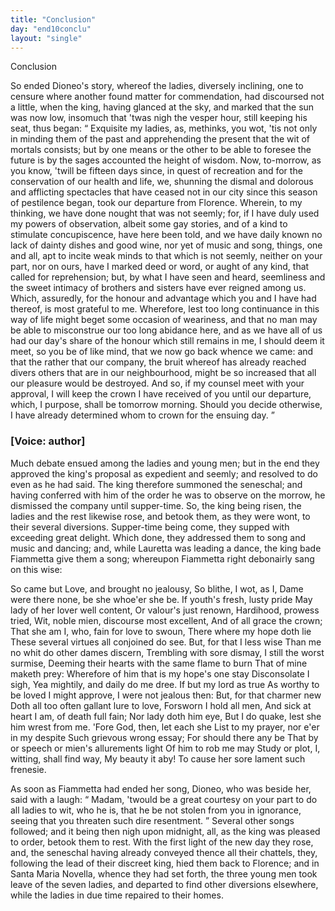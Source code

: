 ```yaml
---
title: "Conclusion"
day: "end10conclu"
layout: "single"
---
```

<html>
 <head>
 </head>
 <body>
  <div id="d10conclu" type="conclusion" who="author">
   <head>
    Conclusion
   </head>
   <p>
    <milestone id="p00970001"/>
    So ended Dioneo's story, whereof the ladies, diversely inclining,
 one to censure where another found matter for commendation, had
 discoursed not a little, when the king, having glanced at the sky,
 and marked that the sun was now low, insomuch that 'twas nigh the
 vesper hour, still keeping his seat, thus began:
    <milestone id="p00970002"/>
    <q direct="unspecified">
     Exquisite my
 ladies, as, methinks, you wot, 'tis not only in minding them of
 the past and apprehending the present that the wit of mortals
 consists; but by one means or the other to be able to foresee the
 future is by the sages accounted the height of wisdom.
     <milestone id="p00970003"/>
     Now,
 to-morrow, as you know, 'twill be fifteen days since, in quest of
 recreation and for the conservation of our health and life, we, shunning
 the dismal and dolorous and afflicting spectacles that have ceased
 not in our city since this season of pestilence began, took our departure
 from Florence.
     <milestone id="p00970004"/>
     Wherein, to my thinking, we have done
 nought that was not seemly; for, if I have duly used my powers of
 observation, albeit some gay stories, and of a kind to stimulate
 concupiscence,
 have here been told, and we have daily known no lack
 of dainty dishes and good wine, nor yet of music and song, things,
 one and all, apt to incite weak minds to that which is not seemly,
 neither on your part, nor on ours, have I marked deed or word, or
 aught of any kind, that called for reprehension;
     <milestone id="p00970005"/>
     but, by what I have
 seen and heard, seemliness and the sweet intimacy of brothers and
 sisters have ever reigned among us. Which, assuredly, for the honour
 and advantage which you and I have had thereof, is most grateful to
     <pb n="398"/>
     me.
     <milestone id="p00970006"/>
     Wherefore, lest too long continuance in this way of life might
 beget some occasion of weariness, and that no man may be able to
 misconstrue our too long abidance here, and as we have all of us had
 our day's share of the honour which still remains in me, I should
 deem it meet, so you be of like mind, that we now go back whence
 we came:
     <milestone id="p00970007"/>
     and that the rather that our company, the bruit whereof
 has already reached divers others that are in our neighbourhood, might
 be so increased that all our pleasure would be destroyed. And so, if
 my counsel meet with your approval, I will keep the crown I have
 received of you until our departure, which, I purpose, shall be tomorrow
 morning. Should you decide otherwise, I have already
 determined whom to crown for the ensuing day.
    </q>
   </p>
   <p>
    <h3>
     [Voice: author]
    </h3>
   </p>
   <p>
    <milestone id="p00970008"/>
    Much debate ensued among the ladies and young men; but in
 the end they approved the king's proposal as expedient and seemly;
 and resolved to do even as he had said. The king therefore
 summoned the seneschal; and having conferred with him of the
 order he was to observe on the morrow, he dismissed the company
 until supper-time.
    <milestone id="p00970009"/>
    So, the king being risen, the ladies and the rest
 likewise rose, and betook them, as they were wont, to their several
 diversions. Supper-time being come, they supped with exceeding
 great delight. Which done, they addressed them to song and music
 and dancing; and, while Lauretta was leading a dance, the king bade
 Fiammetta give them a song; whereupon Fiammetta right debonairly
 sang on this wise:
   </p>
   <div3 type="song" who="fiammetta">
    <lg>
     <milestone id="p00970010"/>
     <l>
      So came but Love, and brought no jealousy,
     </l>
     <l>
      So blithe, I wot, as I,
     </l>
     <l>
      Dame were there none, be she whoe'er she be.
     </l>
    </lg>
    <lg>
     <milestone id="p00970011"/>
     <l>
      If youth's fresh, lusty pride
     </l>
     <l>
      May lady of her lover well content,
     </l>
     <l>
      Or valour's just renown,
     </l>
     <l>
      Hardihood, prowess tried,
     </l>
     <l>
      Wit, noble mien, discourse most excellent,
     </l>
     <l>
      And of all grace the crown;
     </l>
     <l>
      That she am I, who, fain for love to swoun,
     </l>
     <l>
      There where my hope doth lie
     </l>
     <l>
      These several virtues all conjoined do see.
     </l>
    </lg>
    <pb n="399"/>
    <lg>
     <milestone id="p00970012"/>
     <l>
      But, for that I less wise
     </l>
     <l>
      Than me no whit do other dames discern,
     </l>
     <l>
      Trembling with sore dismay,
     </l>
     <l>
      I still the worst surmise,
     </l>
     <l>
      Deeming their hearts with the same flame to burn
     </l>
     <l>
      That of mine maketh prey:
     </l>
     <l>
      Wherefore of him that is my hope's one stay
     </l>
     <l>
      Disconsolate I sigh,
     </l>
     <l>
      Yea mightily, and daily do me dree.
     </l>
    </lg>
    <lg>
     <milestone id="p00970013"/>
     <l>
      If but my lord as true
     </l>
     <l>
      As worthy to be loved I might approve,
     </l>
     <l>
      I were not jealous then:
     </l>
     <l>
      But, for that charmer new
     </l>
     <l>
      Doth all too often gallant lure to love,
     </l>
     <l>
      Forsworn I hold all men,
     </l>
     <l>
      And sick at heart I am, of death full fain;
     </l>
     <l>
      Nor lady doth him eye,
     </l>
     <l>
      But I do quake, lest she him wrest from me.
     </l>
    </lg>
    <lg>
     <milestone id="p00970014"/>
     <l>
      'Fore God, then, let each she
     </l>
     <l>
      List to my prayer, nor e'er in my despite
     </l>
     <l>
      Such grievous wrong essay;
     </l>
     <l>
      For should there any be
     </l>
     <l>
      That by or speech or mien's allurements light
     </l>
     <l>
      Of him to rob me may
     </l>
     <l>
      Study or plot, I, witting, shall find way,
     </l>
     <l>
      My beauty it aby!
     </l>
     <l>
      To cause her sore lament such frenesie.
     </l>
    </lg>
   </div3>
   <p>
    <milestone id="p00970015"/>
    As soon as Fiammetta had ended her song, Dioneo, who was
 beside her, said with a laugh:
    <q direct="unspecified">
     Madam, 'twould be a great courtesy
 on your part to do all ladies to wit, who he is, that he be not stolen
 from you in ignorance, seeing that you threaten such dire resentment.
    </q>
    Several other songs followed; and it being then nigh upon
 midnight, all, as the king was pleased to order, betook them to rest.
    <milestone id="p00970016"/>
    With the first light of the new day they rose, and, the seneschal
 having already conveyed thence all their chattels, they, following the
 lead of their discreet king, hied them back to Florence; and in Santa
 Maria Novella, whence they had set forth, the three young men
    <pb n="400"/>
    took leave of the seven ladies, and departed to find other diversions
 elsewhere, while the ladies in due time repaired to their homes.
   </p>
  </div>
 </body>
</html>